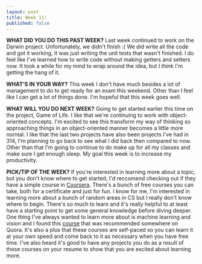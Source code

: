 ```yaml
---
layout: post
title: Week 11!
published: false
---
```



**WHAT DID YOU DO THIS PAST WEEK?** Last week continued to work on the Darwin project. Unfortunately, we didn't finish :( We did write all the code and got it working, it was just writing the unit tests that wasn't finished. I do feel like I've learned how to write code without making getters and setters now. It took a while for my mind to wrap around the idea, but I think I'm getting the hang of it.

**WHAT'S IN YOUR WAY?** This week I don't have much besides a lot of management to do to get ready for an exam this weekend. Other than I feel like I can get a lot of things done. I'm hopeful that this week goes well.

**WHAT WILL YOU DO NEXT WEEK?** Going to get started earlier this time on the project, Game of Life. I like that we're continuing to work with object-oriented concepts. I'm excited to see this transform my way of thinking so approaching things in an object-oriented manner becomes a little more normal. I like that the last two projects have also been projects I've had in 314, I'm planning to go back to see what I did back then compared to now. Other than that I'm going to continue to do make up for all my classes and make sure I get enough sleep. My goal this week is to increase my productivity. 

**PICK/TIP OF THE WEEK?** If you're interested in learning more about a topic, but you don't know where to get started, I'd reccomend checking out if they have a simple course in [Coursera](https://www.coursera.org/). There's a bunch of free courses you can take, both for a certificate and just for fun. I know for me, I'm interested in learning more about a bunch of random areas in CS but I really don't know where to begin. There's so much to learn and it's really helpful to at least have a starting point to get some general knowledge before diving deeper. One thing I've always wanted to learn more about is machine learning and vision and I found this [course](https://www.coursera.org/learn/machine-learning) that was recommended somewhere on Quora. It's also a plus that these courses are self-paced so you can learn it at your own speed and come back to it as necessary when you have free time. I've also heard it's good to have any projects you do as a result of these courses on your resume to show that you are excited about learning more.
